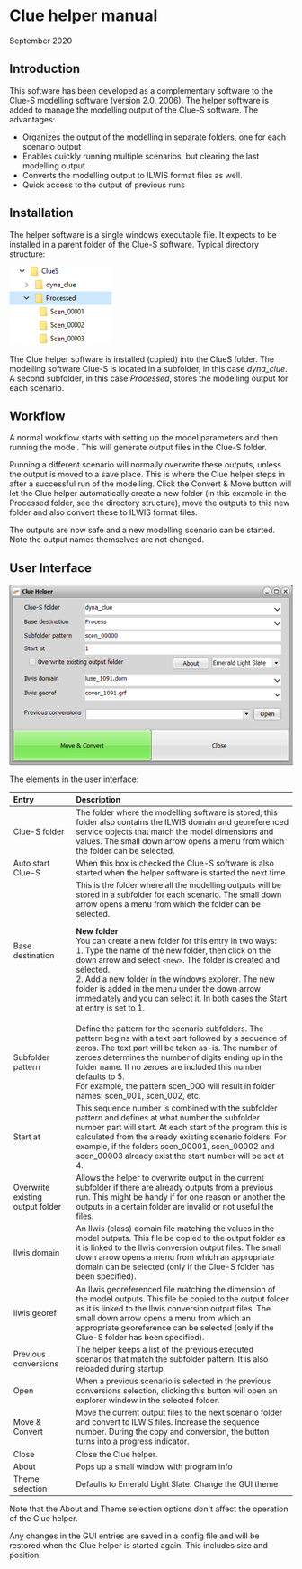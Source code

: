 # Clue helper manual
September 2020

## Introduction
This software has been developed as a complementary software to the Clue-S modelling software (version 2.0, 2006).
The helper software is added to manage the modelling output of the Clue-S software. The advantages:
- Organizes the output of the modelling in separate folders, one for each scenario output
- Enables quickly running multiple scenarios, but clearing the last modelling output
- Converts the modelling output to ILWIS format files as well.
- Quick access to the output of previous runs

## Installation
The helper software is a single windows executable file. It expects to be installed in a parent folder of the Clue-S software. Typical directory structure:<p>
![Folderstructure](folder-structure.png)
 
The Clue helper software is installed (copied) into the ClueS folder. The modelling software Clue-S is located in a subfolder, in this case _dyna_clue_.
A second subfolder, in this case _Processed_, stores the modelling output for each scenario.

## Workflow
A normal workflow starts with setting up the model parameters and then running the model. This will generate output files in the Clue-S folder.<p>Running a different scenario will normally overwrite these outputs, unless the output is moved to a save place. This is where the Clue helper steps in after a successful run of the modelling. Click the Convert & Move button will let the Clue helper automatically create a new folder (in this example in the Processed folder, see the directory structure), move the outputs to this new folder and also convert these to ILWIS format files.<p>The outputs are now safe and a new modelling scenario can be started. Note the output names themselves are not changed.

## User Interface
![Cluehelper-GUI](cluehelper-gui.png)
 
The elements in the user interface:

|Entry|Description|
|:-----|:-----------|
|Clue-S folder|The folder where the modelling software is stored; this folder also contains the ILWIS domain and georeferenced service objects that match the model dimensions and values. The small down arrow opens a menu from which the folder can be selected.|
|Auto start Clue-S|When this box is checked the Clue-S software is also started when the helper software is started the next time.|
|Base destination|This is the folder where all the modelling outputs will be stored in a subfolder for each scenario. The small down arrow opens a menu from which the folder can be selected.<p>**New folder**<br> You can create a new folder for this entry in two ways:<br>1. Type the name of the new folder, then click on the down arrow and select `<new>`. The folder is created and selected.<br>2. Add a new folder in the windows explorer. The new folder is added in the menu under the down arrow immediately and you can select it. In both cases the Start at entry is set to 1.|
|Subfolder pattern|Define the pattern for the scenario subfolders. The pattern begins with a text part followed by a sequence of zeros. The text part will be taken as-is. The number of zeroes determines the number of digits ending up in the folder name. If no zeroes are included this number defaults to 5.<br>For example, the pattern scen_000 will result in folder names: scen_001, scen_002, etc.|
|Start at|This sequence number is combined with the subfolder pattern and defines at what number the subfolder number part will start. At each start of the program this is calculated from the already existing scenario folders. For example, if the folders scen_00001, scen_00002 and scen_00003 already exist the start number will be set at 4.|
|Overwrite existing output folder|Allows the helper to overwrite output in the current subfolder if there are already outputs from a previous run. This might be handy if for one reason or another the outputs in a certain folder are invalid or not useful the files.|
|Ilwis domain|An Ilwis (class) domain file matching the values in the model outputs. This file be copied to the output folder as it is linked to the Ilwis conversion output files. The small down arrow opens a menu from which an appropriate domain can be selected (only if the Clue-S folder has been specified).|
|Ilwis georef|An Ilwis georeferenced file matching the dimension of the model outputs. This file be copied to the output folder as it is linked to the Ilwis conversion output files. The small down arrow opens a menu from which an appropriate georeference can be selected (only if the Clue-S folder has been specified).|
|Previous conversions|The helper keeps a list of the previous executed scenarios that match the subfolder pattern. It is also reloaded during startup|
|Open|When a previous scenario is selected in the previous conversions selection, clicking this button will open an explorer window in the selected folder.|
|Move & Convert|Move the current output files to the next scenario folder and convert to ILWIS files. Increase the sequence number. During the copy and conversion, the button turns into a progress indicator.|
|Close|Close the Clue helper.|
|About|Pops up a small window with program info|
|Theme selection|Defaults to Emerald Light Slate. Change the GUI theme|

Note that the About and Theme selection options don't affect the operation of the Clue helper.<p>Any changes in the GUI entries are saved in a config file and will be restored when the Clue helper is started again. This includes size and position.

